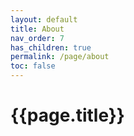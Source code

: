 ```yaml
---
layout: default
title: About
nav_order: 7
has_children: true
permalink: /page/about
toc: false
---
```


# {{page.title}}





